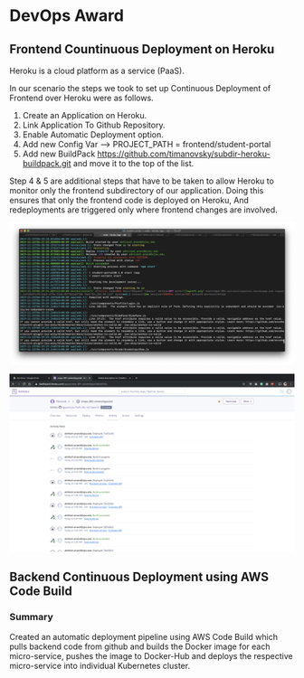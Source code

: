 # DevOps Award

## Frontend Countinuous Deployment on Heroku

Heroku is a cloud platform as a service (PaaS).

In our scenario the steps we took to set up Continuous Deployment of Frontend over Heroku were as follows.

1. Create an Application on Heroku.
2. Link Application To Github Repository.
3. Enable Automatic Deployment option.
4. Add new Config Var --> PROJECT_PATH = frontend/student-portal 
5. Add new BuildPack https://github.com/timanovsky/subdir-heroku-buildpack.git and move it to the top of the list.


Step 4 & 5 are additional steps that have to be taken to allow Heroku to monitor only the frontend subdirectory of our application. Doing this ensures that only the frontend code is deployed on Heroku, And redeployments are triggered only where frontend changes are involved.

![heroku-console.png](./heroku-console.png)

![heroku-dash.png](./heroku-dash.png)

## Backend Continuous Deployment using AWS Code Build
### Summary
Created an automatic deployment pipeline using AWS Code Build which pulls backend code from github and builds the Docker image for each micro-service, pushes the image to Docker-Hub and deploys the respective micro-service into individual Kubernetes cluster.

